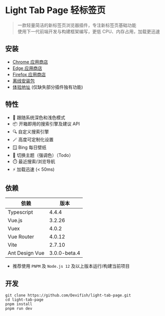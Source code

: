 # Light Tab Page 轻标签页

> 一款轻量简洁的新标签页浏览器插件，专注新标签页基础功能<br/>
> 使用下一代前端开发与构建框架编写，更低 CPU、内存占用，加载更迅速<br/>

## 安装

- [Chrome 应用商店](https://chrome.google.com/webstore/detail/hijeghaehaammnoaaiabbbhggaoaamkp)
- [Edge 应用商店](https://microsoftedge.microsoft.com/addons/detail/ilebnicnppejmbmkaokpdljcanljdnic)
- [Firefox 应用商店](https://addons.mozilla.org/zh-CN/firefox/addon/light-tab-page/)
- [离线安装包](https://github.com/Devifish/light-tab-page/releases)
- [体验地址](https://lighttab.devifish.cn/) (仅缺失部分插件独有功能)

## 特性

- 🌙 跟随系统深色和浅色模式
- 📦 开箱即用的搜索引擎及建议 API
- 🔍 自定义搜索引擎
- 🪄 高度可定制化设置
- 🪟 Bing 每日壁纸
- 🎨 切换主题（强调色）（Todo）
- ⏱️ 最近搜索/浏览导航
- ⚡ 加载迅速 (< 50ms)

## 依赖

| 依赖           | 版本         |
| -------------- | ------------ |
| Typescript     | 4.4.4        |
| Vue.js         | 3.2.26       |
| Vuex           | 4.0.2        |
| Vue Router     | 4.0.12       |
| Vite           | 2.7.10       |
| Ant Design Vue | 3.0.0-beta.4 |

- 推荐使用 `PNPM` 及 `Node.js 12` 及以上版本运行/构建当前项目

## 开发

```
git clone https://github.com/Devifish/light-tab-page.git
cd light-tab-page
pnpm install
pnpm run dev
```
